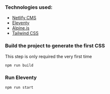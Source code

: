 ### Technologies used:

- [Netlify CMS](https://www.netlifycms.org/)
- [Eleventy](https://www.11ty.dev/)
- [Alpine.js](https://github.com/alpinejs/alpine)
- [Tailwind CSS](https://tailwindcss.com/)

### Build the project to generate the first CSS

This step is only required the very first time

```
npm run build
```

### Run Eleventy

```
npm run start
```

